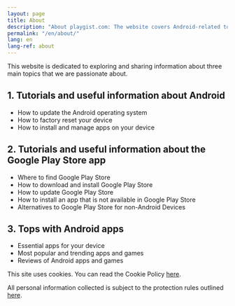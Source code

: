 ```yaml
---
layout: page
title: About
description: "About playgist.com: The website covers Android-related topics, offering tutorials, articles, and tops with apps of interest to visitors."
permalink: "/en/about/"
lang: en
lang-ref: about
---
```


This website is dedicated to exploring and sharing information about three main topics that we are passionate about.

## 1. Tutorials and useful information about Android

- How to update the Android operating system
- How to factory reset your device
- How to install and manage apps on your device

## 2. Tutorials and useful information about the Google Play Store app

- Where to find Google Play Store
- How to download and install Google Play Store
- How to update Google Play Store
- How to install an app that is not available in Google Play Store
- Alternatives to Google Play Store for non-Android Devices

## 3. Tops with Android apps

- Essential apps for your device
- Most popular and trending apps and games
- Reviews of Android apps and games

This site uses cookies. You can read the Cookie Policy [here]({{site.baseurl}}{{site.t[page.lang].cookiePolicyPage.url}}).

All personal information collected is subject to the protection rules outlined [here]({{site.baseurl}}{{site.t[page.lang].privacyPolicyPage.url}}).
